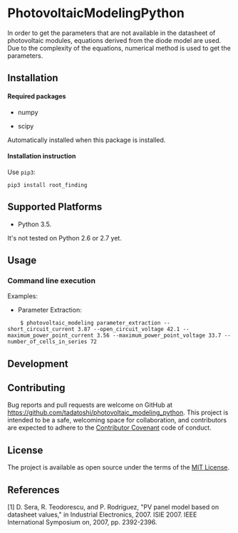 # PhotovoltaicModelingPython

In order to get the parameters that are not available in the datasheet of photovoltaic modules, equations derived from the diode model are used. Due to the complexity of the equations, numerical method is used to get the parameters.  

## Installation

#### Required packages

* numpy

* scipy

Automatically installed when this package is installed. 

#### Installation instruction

Use ``pip3``:

```
pip3 install root_finding
```

## Supported Platforms

* Python 3.5. 

It's not tested on Python 2.6 or 2.7 yet. 

## Usage

### Command line execution

Examples: 

* Parameter Extraction:

```
    $ photovoltaic_modeling parameter_extraction --short_circuit_current 3.87 --open_circuit_voltage 42.1 --maximum_power_point_current 3.56 --maximum_power_point_voltage 33.7 --number_of_cells_in_series 72
```

## Development



## Contributing

Bug reports and pull requests are welcome on GitHub at https://github.com/tadatoshi/photovoltaic_modeling_python. This project is intended to be a safe, welcoming space for collaboration, and contributors are expected to adhere to the [Contributor Covenant](contributor-covenant.org) code of conduct.

## License

The project is available as open source under the terms of the [MIT License](http://opensource.org/licenses/MIT).

## References

[1] D. Sera, R. Teodorescu, and P. Rodriguez, "PV panel model based on datasheet values," in Industrial Electronics, 2007. ISIE 2007. IEEE International Symposium on, 2007, pp. 2392-2396.

